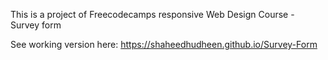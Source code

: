 
This is a project of Freecodecamps responsive Web Design Course - Survey form

See working version here: https://shaheedhudheen.github.io/Survey-Form